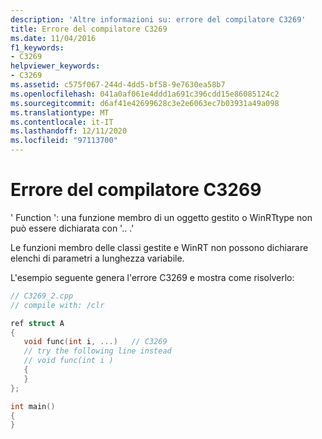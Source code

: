 ```yaml
---
description: 'Altre informazioni su: errore del compilatore C3269'
title: Errore del compilatore C3269
ms.date: 11/04/2016
f1_keywords:
- C3269
helpviewer_keywords:
- C3269
ms.assetid: c575f067-244d-4dd5-bf58-9e7630ea58b7
ms.openlocfilehash: 041a0af061e4ddd1a691c396cdd15e86085124c2
ms.sourcegitcommit: d6af41e42699628c3e2e6063ec7b03931a49a098
ms.translationtype: MT
ms.contentlocale: it-IT
ms.lasthandoff: 12/11/2020
ms.locfileid: "97113700"
---
```

# <a name="compiler-error-c3269"></a>Errore del compilatore C3269

' Function ': una funzione membro di un oggetto gestito o WinRTtype non può essere dichiarata con '.. .'

Le funzioni membro delle classi gestite e WinRT non possono dichiarare elenchi di parametri a lunghezza variabile.

L'esempio seguente genera l'errore C3269 e mostra come risolverlo:

```cpp
// C3269_2.cpp
// compile with: /clr

ref struct A
{
   void func(int i, ...)   // C3269
   // try the following line instead
   // void func(int i )
   {
   }
};

int main()
{
}
```

